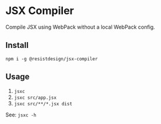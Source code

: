 # JSX Compiler

Compile JSX using WebPack without a local WebPack config.

## Install

`npm i -g @resistdesign/jsx-compiler`

## Usage

1. `jsxc`
1. `jsxc src/app.jsx`
1. `jsxc src/**/*.jsx dist`

See: `jsxc -h`
